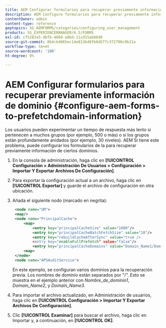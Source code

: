```yaml
---
title: AEM Configurar formularios para recuperar previamente información de dominio
description: AEM Configure formularios para recuperar previamente información de dominio si experimenta un tiempo de respuesta más lento debido a grupos profundamente anidados o si es miembro de muchos grupos.
contentOwner: admin
content-type: reference
geptopics: SG_AEMFORMS/categories/configuring_user_management
products: SG_EXPERIENCEMANAGER/6.5/FORMS
exl-id: cf5283a5-dbfb-460d-a8bd-11cd15ab8640
source-git-commit: 8b4cb4065ec14e813b49fb0d577c372790c9b21a
workflow-type: tm+mt
source-wordcount: '180'
ht-degree: 0%

---
```


# AEM Configurar formularios para recuperar previamente información de dominio {#configure-aem-forms-to-prefetchdomain-information}

Los usuarios pueden experimentar un tiempo de respuesta más lento si pertenecen a muchos grupos (por ejemplo, 500 o más) o si los grupos están profundamente anidados (por ejemplo, 30 niveles). AEM Si tiene este problema, puede configurar los formularios de la para recuperar previamente información de ciertos dominios.

1. En la consola de administración, haga clic en **[!UICONTROL Configuración > Administración De Usuarios > Configuración > Importar Y Exportar Archivos De Configuración]**.
1. Para exportar la configuración actual a un archivo, haga clic en **[!UICONTROL Exportar]** y guarde el archivo de configuración en otra ubicación.
1. Añada el siguiente nodo (marcado en negrita):

   ```xml
    <node name="UM">
    <map/>
    <node name="PrincipalCache">
        <map>
            <entry key="principalCacheSize" value="1000"/>
            <entry key="principalCacheBatchFetchSize" value="10"/>
            <entry key="rebuildCacheAfterSync" value="true />
            <entry key="enableFullPrefetch" value="false"/>
            <entry key="principalCacheDomains" value="Domain_Name1/Domain_Name2/Domain_Name3"/>
        <map>
    </node>
    <node name="APSAuditService">
   ```

   En este ejemplo, se configuran varios dominios para la recuperación previa. Los nombres de dominio están separados por &quot;/&quot;. Esto se muestra en el ejemplo anterior con *Nombre_de_dominio1*, *Domain_Name2*, y *Domain_Name3*.

1. Para importar el archivo actualizado, en Administración de usuarios, haga clic en **[!UICONTROL Configuración > Importar Y Exportar Archivos De Configuración]**.
1. Clic **[!UICONTROL Examinar]** para buscar el archivo, haga clic en Importar y, a continuación, en **[!UICONTROL OK]**.

